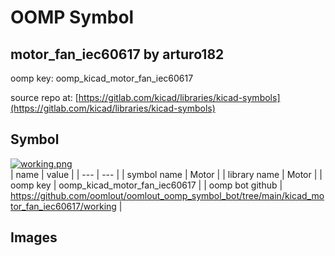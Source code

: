 # OOMP Symbol  
## motor_fan_iec60617  by arturo182  
  
oomp key: oomp_kicad_motor_fan_iec60617  
  
source repo at: [https://gitlab.com/kicad/libraries/kicad-symbols](https://gitlab.com/kicad/libraries/kicad-symbols)  
## Symbol  
  
[![working.png](working_600.png)](working.png)  
| name | value | 
| --- | --- | 
| symbol name | Motor | 
| library name | Motor | 
| oomp key | oomp_kicad_motor_fan_iec60617 | 
| oomp bot github | https://github.com/oomlout/oomlout_oomp_symbol_bot/tree/main/kicad_motor_fan_iec60617/working | 
## Images  
